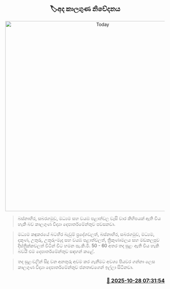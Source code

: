 <p align='center'><b><h2 align='center' title='Today's weather forecast'>🏷අද කාලගුණ නිවේදනය</h2></b></p>
<p align='center'><img src='https://helakuru.sgp1.cdn.digitaloceanspaces.com/esana/images/lib/weather-thumb-new-1[1].jpg' width='600' alt='Today's weather forecast'></p>

> බස්නාහිර, සබරගමුව, මධ්‍යම සහ වයඹ පළාත්වල වැසි වාර කිහිපයක් ඇති විය හැකි බව කාලගුණ විද්‍යා දෙපාර්තමේන්තුව පවසනවා.

> මධ්‍යම කඳුකරයේ බටහිර බැවුම් ප්‍රදේශවලත්, බස්නාහිර, සබරගමුව, මධ්‍යම, දකුණ, උතුරු, උතුරු-මැද සහ වයඹ පළාත්වලත්, ත්‍රිකුණාමලය සහ මඩකලපුව දිස්ත්‍රික්කවලත් විටින් විට හමන පැ.කි.මී. 50 - 60 අතර තද සුළං ඇති විය හැකි බවයි එම දෙපාර්තමේන්තුව සඳහන් කළේ.

> තද සුළංවලින් සිදු වන අනතුරු අවම කර ගැනීමට අවශ්‍ය පියවර ගන්නා ලෙස කාලගුණ විද්‍යා දෙපාර්තමේන්තුව ජනතාවගෙන් ඉල්ලා සිටිනවා.



<h3 align='right'><a href='https://www.helakuru.lk/esana/p/114844/'>📅 2025-10-28 07:31:54</a></h3>
